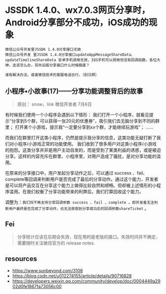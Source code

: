 # JSSDK 1.4.0、wx7.0.3网页分享时，Android分享部分不成功，iOS成功的现象

~~~
微信公众号开发里JSSDK 1.4.0分享接口无效
微信公众号开发 里JSSDK 1.4.0分享接口updateAppMessageShareData、updateTimelineShareData 安卓手机调用无效，IOS手机可以调用但没有回调函数，各位大神，这该怎么办，另外旧版分享接口什么时候报废？

谁有解决办法，或者微信技术的客服电话也行，（别沉啊）
~~~


## 小程序•小故事(17)——分享功能调整背后的故事
> 原创： snow，link 微信开发者 7月6日

有时候我们使用一个小程序会遇到以下情形：
我们打开一个小程序，就看见提示“分享到5个群，可以获得一张20元的优惠券”，吸引我们去无脑分享到不同的群里；
打开某个小游戏，提示我“一定要分享到xx个群，才能继续玩游戏”；
……


而我们在群里打开这类小程序，仍然是提示我分享的信息，这类功能无疑打断了我们对小程序/小游戏正常的功能使用。
我们收到了很多用户对这类小程序/小游戏的抱怨。这类分享并非是用户主动自发的，而是受到了某类利益的诱惑，或是被迫分享。这样的内容充斥在群里、小程序里，对用户造成了骚扰，是对分享功能的滥用。 


在原来的分享接口中，用户发起分享动作之后，可以通过 success 、fail、complete等回调来判断用户是否完成了最后的分享动作。通过这个能力，开发者是可以将产品交互在分享这个能力上做得比较自然和顺畅。但却被上述情形的小程序滥用。在我们权衡了分享功能带来的利弊后，我们打算回收这个能力。

调整为：`我们将不再支持分享回调参数 success 、fail 、complete 。即开发者无法判断用户最终是否完成了分享动作，也无法获取到分享成功后的回调参数shareTicket` 。


## Fei
> 分享统计应该在后期会失效，现在用的是老版的接口。失效时间并不确定，需要随时关注微信官方的 release notes.

## resources
- https://www.sunbeyond.com/3108
- https://blog.csdn.net/u012274155/article/details/90716828
- https://developers.weixin.qq.com/community/develop/doc/0004449a2902d0fe1867fa73056c00